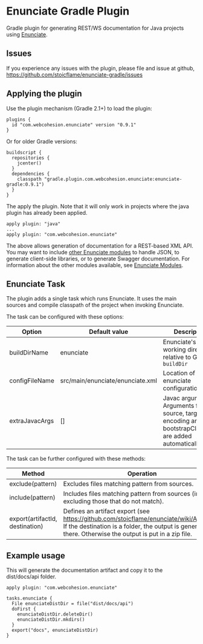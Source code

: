 # Enunciate Gradle Plugin

Gradle plugin for generating REST/WS documentation for Java projects using [Enunciate](http://enunciate.webcohesion.com).

## Issues

If you experience any issues with the plugin, please file and issue at github, https://github.com/stoicflame/enunciate-gradle/issues

## Applying the plugin

Use the plugin mechanism (Gradle 2.1+) to load the plugin:

```
plugins {
  id "com.webcohesion.enunciate" version "0.9.1"
}
```

Or for older Gradle versions:

```
buildscript {
  repositories {
    jcenter()
  }
  dependencies {
    classpath "gradle.plugin.com.webcohesion.enunciate:enunciate-gradle:0.9.1")
  }
}
```

The apply the plugin. Note that it will only work in projects where the java plugin has already been applied.

```
apply plugin: "java"
...
apply plugin: "com.webcohesion.enunciate"
```




The above allows generation of documentation for a REST-based XML API. You may want to include [other Enunciate modules](https://github.com/stoicflame/enunciate/wiki/Modules) to handle JSON, to generate client-side libraries, or to generate Swagger documentation. For information about the other modules available, see [Enunciate Modules](https://github.com/stoicflame/enunciate/wiki/Modules).


## Enunciate Task

The plugin adds a single task which runs Enunciate. It uses the main sources and compile classpath of the project when invoking Enunciate.

The task can be configured with these options:

Option | Default value | Description
-------|---------------|-------------
buildDirName | enunciate | Enunciate's working directory, relative to Gradle's `buildDir`
configFileName | src/main/enunciate/enunciate.xml	| Location of enunciate configuration file.
extraJavacArgs | [] | Javac arguments. Arguments for source, target, encoding and bootstrapClasspath are added automatically.

The task can be further configured with these methods:

Method | Operation
-------|----------------
exclude(pattern) | Excludes files matching pattern from sources.
include(pattern) | Includes files matching pattern from sources (implicitly excluding those that do not match).
export(artifactId, destination) | Defines an artifact export (see https://github.com/stoicflame/enunciate/wiki/Artifacts). If the destination is a folder, the output is generated there. Otherwise the output is put in a zip file.

## Example usage

This will generate the documentation artifact and copy it to the dist/docs/api folder.

```
apply plugin: "com.webcohesion.enunciate"

tasks.enunciate {
  File enunciateDistDir = file("dist/docs/api")
  doFirst {
    enunciateDistDir.deleteDir()
    enunciateDistDir.mkdirs()
  }
  export("docs", enunciateDistDir)
}
```
